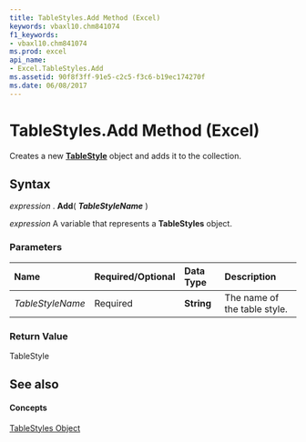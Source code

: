 ```yaml
---
title: TableStyles.Add Method (Excel)
keywords: vbaxl10.chm841074
f1_keywords:
- vbaxl10.chm841074
ms.prod: excel
api_name:
- Excel.TableStyles.Add
ms.assetid: 90f8f3ff-91e5-c2c5-f3c6-b19ec174270f
ms.date: 06/08/2017
---
```



# TableStyles.Add Method (Excel)

Creates a new  **[TableStyle](Excel.TableStyle.md)** object and adds it to the collection.


## Syntax

 _expression_ . **Add**( **_TableStyleName_** )

 _expression_ A variable that represents a **TableStyles** object.


### Parameters



|**Name**|**Required/Optional**|**Data Type**|**Description**|
|:-----|:-----|:-----|:-----|
| _TableStyleName_|Required| **String**|The name of the table style.|

### Return Value

TableStyle


## See also


#### Concepts


[TableStyles Object](Excel.TableStyles.md)

